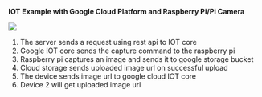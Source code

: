 **IOT Example with Google Cloud Platform and Raspberry Pi/Pi Camera**

<img src="https://github.com/rajeshkumarkhadka/iot-camera-gcp/blob/master/overview.jpg"/>

1. The server sends a request using rest api to IOT core
2. Google IOT core sends the capture command to the raspberry pi 
3. Raspberry pi captures an image and sends it to google storage bucket
4. Cloud storage sends uploaded image url on successful upload
5. The device sends image url to google cloud IOT core
6. Device 2 will get uploaded image url
